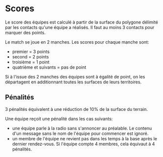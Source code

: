 # Scores

Le score des équipes est calculé à partir de la surface du polygone délimité par les contacts qu'une équipe a réalisés. Il faut au moins 3 contacts pour marquer des points.

Le match se joue en 2 manches. Les scores pour chaque manche sont:

- premier = 3 points
- second = 2 points
- troisième = 1 point
- quatrième et suivants = pas de point

Si à l'issue des 2 manches des équipes sont à égalité de point, on les départagent en additionnant toutes les surfaces de leurs territoires.

## Pénalités

3 pénalités équivalent à une réduction de 10% de la surface du terrain.

Une équipe reçoit une pénalité dans les cas suivants:

- une équipe parle à la radio sans s'annoncer au préalable. Le contenu d'un message sans le nom de l'équipe pour commencer est ignoré.
- un membre de l'équipe ne revient pas dans les temps à la base après le dernier rendez-vous. Si l'équipe compte 4 membres, cela équivaut à 4 pénalités.
